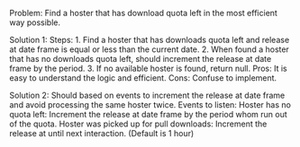 Problem: Find a hoster that has download quota left in the most efficient way possible.

Solution 1:
	Steps:
		1. Find a hoster that has downloads quota left and release at date frame is equal or less than the current date.
		2. When found a hoster that has no downloads quota left, should increment the release at date frame by the period.
		3. If no available hoster is found, return null.
	Pros: It is easy to understand the logic and efficient.
	Cons: Confuse to implement.

Solution 2: Should based on events to increment the release at date frame and avoid processing the same hoster twice.
	Events to listen:
		Hoster has no quota left: Increment the release at date frame by the period whom run out of the quota.
		Hoster was picked up for pull downloads: Increment the release at until next interaction. (Default is 1 hour)
